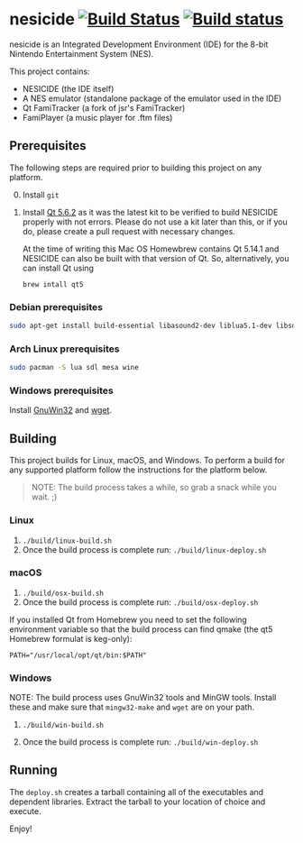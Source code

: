 # nesicide [![Build Status](https://travis-ci.org/christopherpow/nesicide.svg?branch=master)](https://travis-ci.org/christopherpow/nesicide) [![Build status](https://ci.appveyor.com/api/projects/status/284fj1df8dur76g5?svg=true)](https://ci.appveyor.com/project/christopherpow/nesicide)

nesicide is an Integrated Development Environment (IDE) for the 8-bit Nintendo Entertainment System (NES).

This project contains:

* NESICIDE (the IDE itself)
* A NES emulator (standalone package of the emulator used in the IDE)
* Qt FamiTracker (a fork of jsr's FamiTracker)
* FamiPlayer (a music player for .ftm files)

## Prerequisites

The following steps are required prior to building this project on any platform.

0. Install `git`
1. Install [Qt 5.6.2](http://download.qt.io/archive/qt/5.6/5.6.2/) as it was the latest kit to be verified to build NESICIDE properly with not errors. Please do not use a kit later than this, or if you do, please create a pull request with necessary changes.

   At the time of writing this Mac OS Homewbrew contains Qt 5.14.1 and NESICIDE can also be built with that version of Qt. So, alternatively, you can install Qt using

   ```
   brew intall qt5
   ```

### Debian prerequisites

```sh
sudo apt-get install build-essential libasound2-dev liblua5.1-dev libsdl1.2-dev libgl1-mesa-dev wine-dev
```

### Arch Linux prerequisites

```sh
sudo pacman -S lua sdl mesa wine
```

### Windows prerequisites

Install [GnuWin32](https://sourceforge.net/projects/getgnuwin32/) and [wget](http://gnuwin32.sourceforge.net/packages/wget.htm).

## Building

This project builds for Linux, macOS, and Windows. To perform a build for any supported platform follow the instructions for the platform below.

> NOTE: The build process takes a while, so grab a snack while you wait. ;)

### Linux

1. `./build/linux-build.sh`
2. Once the build process is complete run: `./build/linux-deploy.sh`

### macOS

1. `./build/osx-build.sh`
2. Once the build process is complete run: `./build/osx-deploy.sh`

If you installed Qt from Homebrew you need to set the following environment variable so that the build process can find qmake (the qt5 Homebrew formulat is keg-only):

```
PATH="/usr/local/opt/qt/bin:$PATH"
```

### Windows

NOTE: The build process uses GnuWin32 tools and MinGW tools. Install these and make sure that `mingw32-make` and `wget` are on your path.

1. `./build/win-build.sh`

2. Once the build process is complete run: `./build/win-deploy.sh`

## Running

The `deploy.sh` creates a tarball containing all of the executables and dependent libraries. Extract the tarball to your location of choice and execute.

Enjoy!
